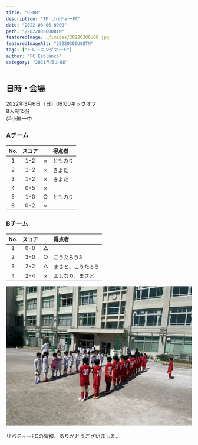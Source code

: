 ```yaml
---
title: "U-08"
description: "TM リバティーFC"
date: "2022-03-06 0900"
path: "/20220306U08TM"
featuredImage: ./images/20220306U08.jpg
featuredImageAlt: "20220306U08TM"
tags: ["トレーニングマッチ"]
author: "FC Esblanco"
category: "2021年度U-08"
---
```


## 日時・会場

2022年3月6日（日）09:00キックオフ  
8人制15分  
＠小岩一中

### Aチーム

| No.| スコア |   | 得点者  |
|:--:|:------:|:-:|:--------|
| 1  | 1-2 | × |とものり |
| 2  | 1-2 | × |きよた |
| 3  | 1-2 | × |きよた|
| 4  | 0-5 | × ||
| 5  | 1-0 | ○ |とものり|
| 6  | 0-2 | × ||


### Bチーム

| No.| スコア |   | 得点者  |
|:--:|:------:|:-:|:--------|
| 1  | 0-0 | △ ||
| 2  | 3-0 | ○ |こうたろう3|
| 3  | 2-2 | △ |まさと、こうたろう|
| 4  | 2-4 | × |よしなり、まさと|


![20220306U08](./images/20220306U08B.jpg "U08TM")

リバティーFCの皆様、ありがとうございました。
